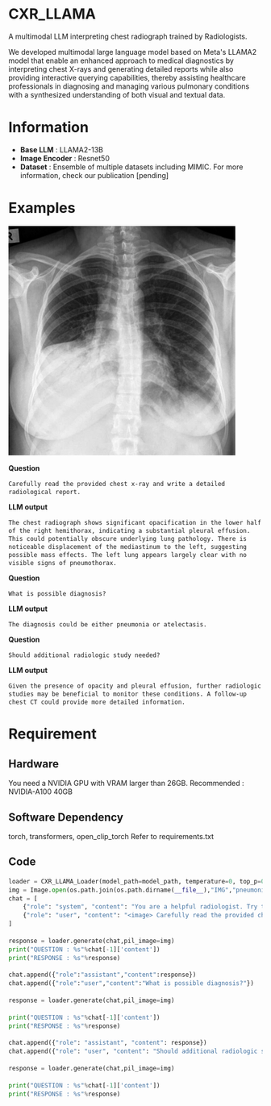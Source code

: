 # CXR_LLAMA
A multimodal LLM interpreting chest radiograph trained by Radiologists.

We developed multimodal large language model based on Meta's LLAMA2 model that enable an enhanced approach to medical diagnostics by interpreting chest X-rays and generating detailed reports while also providing interactive querying capabilities, thereby assisting healthcare professionals in diagnosing and managing various pulmonary conditions with a synthesized understanding of both visual and textual data.

# Information
* **Base LLM** : LLAMA2-13B
* **Image Encoder** : Resnet50
* **Dataset** : Ensemble of multiple datasets including MIMIC. For more information, check our publication [pending]



# Examples
<img src="/IMG/consolidation.jpg" width="450px" ></img><br/>

**Question**

    Carefully read the provided chest x-ray and write a detailed radiological report.

**LLM output**

    The chest radiograph shows significant opacification in the lower half of the right hemithorax, indicating a substantial pleural effusion. This could potentially obscure underlying lung pathology. There is noticeable displacement of the mediastinum to the left, suggesting possible mass effects. The left lung appears largely clear with no visible signs of pneumothorax.

**Question**

    What is possible diagnosis?

**LLM output**

    The diagnosis could be either pneumonia or atelectasis. 

**Question**

    Should additional radiologic study needed?

**LLM output**

    Given the presence of opacity and pleural effusion, further radiologic studies may be beneficial to monitor these conditions. A follow-up chest CT could provide more detailed information. 


# Requirement
## Hardware
You need a NVIDIA GPU with VRAM larger than 26GB. 
Recommended : NVIDIA-A100 40GB

## Software Dependency
torch, transformers, open_clip_torch
Refer to requirements.txt

## Code
```python
loader = CXR_LLAMA_Loader(model_path=model_path, temperature=0, top_p=0.7)
img = Image.open(os.path.join(os.path.dirname(__file__),"IMG","pneumonia.jpg"))
chat = [
    {"role": "system", "content": "You are a helpful radiologist. Try to interpret chest x ray image and answer to the question that user provides."},
    {"role": "user", "content": "<image> Carefully read the provided chest x-ray and write a detailed radiological report."}
]

response = loader.generate(chat,pil_image=img)
print("QUESTION : %s"%chat[-1]['content'])
print("RESPONSE : %s"%response)

chat.append({"role":"assistant","content":response})
chat.append({"role":"user","content":"What is possible diagnosis?"})

response = loader.generate(chat,pil_image=img)

print("QUESTION : %s"%chat[-1]['content'])
print("RESPONSE : %s"%response)

chat.append({"role": "assistant", "content": response})
chat.append({"role": "user", "content": "Should additional radiologic study needed?"})

response = loader.generate(chat,pil_image=img)

print("QUESTION : %s"%chat[-1]['content'])
print("RESPONSE : %s"%response)
```




